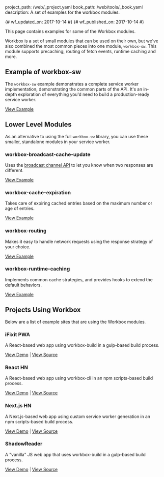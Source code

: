 project_path: /web/_project.yaml
book_path: /web/tools/_book.yaml
description: A set of examples for the workbox modules.

{# wf_updated_on: 2017-10-14 #}
{# wf_published_on: 2017-10-14 #}

This page contains examples for some of the Workbox modules.

Workbox is a set of small modules that can be used on their own, but we've
also combined the most common pieces into one module, `workbox-sw`. This module
supports precaching, routing of fetch events, runtime caching and more.

## Example of workbox-sw

The `workbox-sw` example demonstrates a complete service worker
implementation, demonstrating the common parts of the API. It's an in-depth
exploration of everything you'd need to build a production-ready service worker.

<a href="https://workboxjs.org/examples/workbox-sw/" target="_blank">View Example</a>

## Lower Level Modules

As an alternative to using the full `workbox-sw` library, you can use these
smaller, standalone modules in your service worker.

### workbox-broadcast-cache-update

Uses the [broadcast channel API](https://developer.mozilla.org/en-US/docs/web/api/broadcast_channel_api) to let you know when two responses are different.

<a href="https://workboxjs.org/examples/workbox-broadcast-cache-update/index.html" target="_blank">View Example</a>

### workbox-cache-expiration

Takes care of expiring cached entries based on the maximum number or age of entries.

<a href="https://workboxjs.org/examples/workbox-cache-expiration/index.html" target="_blank">View Example</a>

### workbox-routing

Makes it easy to handle network requests using the response strategy of your choice.

<a href="https://workboxjs.org/examples/workbox-routing/index.html" target="_blank">View Example</a>

### workbox-runtime-caching

Implements common cache strategies, and provides hooks to extend the default behaviors.

<a href="https://workboxjs.org/examples/workbox-runtime-caching/index.html" target="_blank">View Example</a>

## Projects Using Workbox

Below are a list of example sites that are using the Workbox modules.

### iFixit PWA

A React-based web app using workbox-build in a gulp-based build process.

[View Demo](https://ifixit-pwa.appspot.com/) | [View Source](https://github.com/GoogleChrome/application-shell/tree/ifixit-pwa/ifixit-pwa)

### React HN

A React-based web app using workbox-cli in an npm scripts-based build process.

[View Demo](https://react-hn.appspot.com/) | [View Source](https://github.com/insin/react-hn)

### Next.js HN

A Next.js-based web app using custom service worker generation in an npm scripts-based build process.

[View Demo](https://next-hnpwa.now.sh/) | [View Source](https://github.com/codebusking/next-hnpwa-guide-kit)

### ShadowReader

A "vanilla" JS web app that uses workbox-build in a gulp-based build process.

[View Demo](https://amp.cards/) | [View Source](https://github.com/ampproject/amp-publisher-sample/tree/master/amp-pwa-reader)

